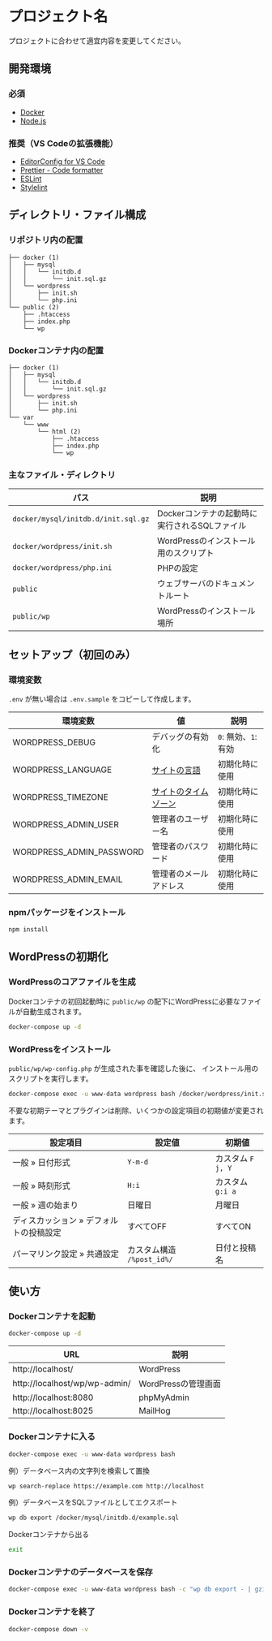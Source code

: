 # プロジェクト名

プロジェクトに合わせて適宜内容を変更してください。

<!------------------------------------->

## 開発環境

### 必須

- [Docker](https://www.docker.com/products/docker-desktop)
- [Node.js](https://nodejs.org/ja/)

### 推奨（VS Codeの拡張機能）

- [EditorConfig for VS Code](https://marketplace.visualstudio.com/items?itemName=editorconfig.editorconfig)
- [Prettier - Code formatter](https://marketplace.visualstudio.com/items?itemName=esbenp.prettier-vscode)
- [ESLint](https://marketplace.visualstudio.com/items?itemName=dbaeumer.vscode-eslint)
- [Stylelint](https://marketplace.visualstudio.com/items?itemName=stylelint.vscode-stylelint)

<!------------------------------------->

## ディレクトリ・ファイル構成

### リポジトリ内の配置

```
├── docker (1)
│   ├── mysql
│   │   └── initdb.d
│   │       └── init.sql.gz
│   └── wordpress
│       ├── init.sh
│       └── php.ini
└── public (2)
    ├── .htaccess
    ├── index.php
    └── wp
```

### Dockerコンテナ内の配置

```
├── docker (1)
│   ├── mysql
│   │   └── initdb.d
│   │       └── init.sql.gz
│   └── wordpress
│       ├── init.sh
│       └── php.ini
└── var
    └── www
        └── html (2)
            ├── .htaccess
            ├── index.php
            └── wp
```

### 主なファイル・ディレクトリ

| パス | 説明 |
| - | - |
| `docker/mysql/initdb.d/init.sql.gz` | Dockerコンテナの起動時に実行されるSQLファイル |
| `docker/wordpress/init.sh` | WordPressのインストール用のスクリプト |
| `docker/wordpress/php.ini` | PHPの設定 |
| `public` | ウェブサーバのドキュメントルート |
| `public/wp` | WordPressのインストール場所 |

<!------------------------------------->

## セットアップ（初回のみ）

### 環境変数

`.env` が無い場合は `.env.sample` をコピーして作成します。

| 環境変数 | 値 | 説明 |
| - | - | - |
| WORDPRESS_DEBUG | デバッグの有効化 | `0`: 無効、`1`: 有効 |
| WORDPRESS_LANGUAGE | [サイトの言語](https://make.wordpress.org/polyglots/teams/) | 初期化時に使用 |
| WORDPRESS_TIMEZONE | [サイトのタイムゾーン](https://www.php.net/manual/en/timezones.php) | 初期化時に使用 |
| WORDPRESS_ADMIN_USER | 管理者のユーザー名 | 初期化時に使用 |
| WORDPRESS_ADMIN_PASSWORD | 管理者のパスワード | 初期化時に使用 |
| WORDPRESS_ADMIN_EMAIL | 管理者のメールアドレス | 初期化時に使用 |

### npmパッケージをインストール

```sh
npm install
```

<!------------------------------------->

## WordPressの初期化

### WordPressのコアファイルを生成

Dockerコンテナの初回起動時に `public/wp` の配下にWordPressに必要なファイルが自動生成されます。

```sh
docker-compose up -d
```

### WordPressをインストール

`public/wp/wp-config.php` が生成された事を確認した後に、
インストール用のスクリプトを実行します。

```sh
docker-compose exec -u www-data wordpress bash /docker/wordpress/init.sh
```

不要な初期テーマとプラグインは削除、いくつかの設定項目の初期値が変更されます。

| 設定項目 | 設定値 | 初期値 |
| - | - | - |
| 一般 &raquo; 日付形式 | `Y-m-d` | カスタム `F j, Y` |
| 一般 &raquo; 時刻形式 | `H:i` | カスタム `g:i a` |
| 一般 &raquo; 週の始まり | 日曜日 | 月曜日 |
| ディスカッション &raquo; デフォルトの投稿設定 | すべてOFF | すべてON |
| パーマリンク設定 &raquo; 共通設定 | カスタム構造 `/%post_id%/` | 日付と投稿名 |

<!------------------------------------->

## 使い方

### Dockerコンテナを起動

```sh
docker-compose up -d
```

| URL | 説明 |
| - | - |
| http://localhost/ | WordPress |
| http://localhost/wp/wp-admin/ | WordPressの管理画面 |
| http://localhost:8080 | phpMyAdmin |
| http://localhost:8025 | MailHog |

### Dockerコンテナに入る

```sh
docker-compose exec -u www-data wordpress bash
```

例）データベース内の文字列を検索して置換

```sh
wp search-replace https://example.com http://localhost
```

例）データベースをSQLファイルとしてエクスポート

```sh
wp db export /docker/mysql/initdb.d/example.sql
```

Dockerコンテナから出る

```sh
exit
```

### Dockerコンテナのデータベースを保存

```sh
docker-compose exec -u www-data wordpress bash -c "wp db export - | gzip -c > /docker/mysql/initdb.d/init.sql.gz"
```

### Dockerコンテナを終了

```sh
docker-compose down -v
```
